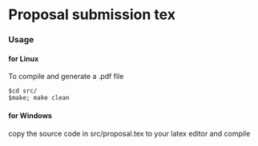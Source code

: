 # Proposal submission tex


### Usage
#### for Linux
To compile and generate a .pdf file 
```
$cd src/
$make; make clean
```

#### for Windows
copy the source code in src/proposal.tex to your latex editor and compile
